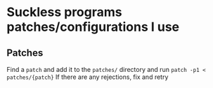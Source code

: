 # Suckless programs patches/configurations I use

## Patches
Find a `patch` and add it to the `patches/` directory and run
`patch -p1 < patches/{patch}`
If there are any rejections, fix and retry
